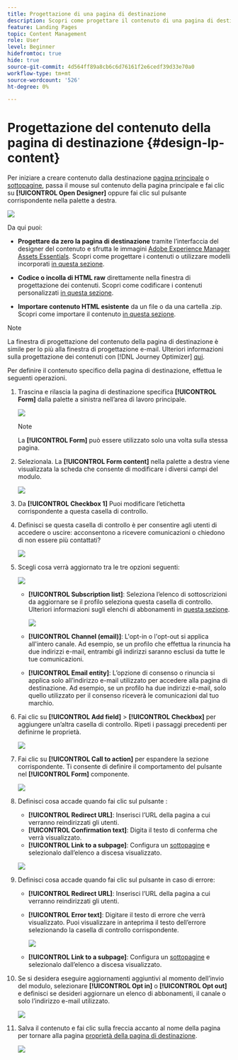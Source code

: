 ```yaml
---
title: Progettazione di una pagina di destinazione
description: Scopri come progettare il contenuto di una pagina di destinazione in Journey Optimizer
feature: Landing Pages
topic: Content Management
role: User
level: Beginner
hidefromtoc: true
hide: true
source-git-commit: 4d564ff89a8cb6c6d76161f2e6cedf39d33e70a0
workflow-type: tm+mt
source-wordcount: '526'
ht-degree: 0%

---
```


# Progettazione del contenuto della pagina di destinazione {#design-lp-content}

Per iniziare a creare contenuto dalla destinazione [pagina principale](create-lp.md#configure-primary-page) o [sottopagine](create-lp.md#configure-subpages), passa il mouse sul contenuto della pagina principale e fai clic su **[!UICONTROL Open Designer]** oppure fai clic sul pulsante corrispondente nella palette a destra.

![](../assets/lp_open-designer.png)

Da qui puoi:

* **Progettare da zero la pagina di destinazione** tramite l’interfaccia del designer del contenuto e sfrutta le immagini [Adobe Experience Manager Assets Essentials](../assets-essentials.md). Scopri come progettare i contenuti o utilizzare modelli incorporati [in questa sezione](../create-email-content.md).

* **Codice o incolla di HTML raw** direttamente nella finestra di progettazione dei contenuti. Scopri come codificare i contenuti personalizzati [in questa sezione](../existing-content.md#import-raw-html-code).

* **Importare contenuto HTML esistente** da un file o da una cartella .zip. Scopri come importare il contenuto [in questa sezione](../existing-content.md#import-html-content-from-file).

>[!NOTE]
>
>La finestra di progettazione del contenuto della pagina di destinazione è simile per lo più alla finestra di progettazione e-mail. Ulteriori informazioni sulla progettazione dei contenuti con [!DNL Journey Optimizer] [qui](../design-emails.md).

Per definire il contenuto specifico della pagina di destinazione, effettua le seguenti operazioni.

1. Trascina e rilascia la pagina di destinazione specifica **[!UICONTROL Form]** dalla palette a sinistra nell’area di lavoro principale.

   ![](../assets/lp_designer-form-component.png)

   >[!NOTE]
   >
   >La **[!UICONTROL Form]** può essere utilizzato solo una volta sulla stessa pagina.

1. Selezionala. La **[!UICONTROL Form content]** nella palette a destra viene visualizzata la scheda che consente di modificare i diversi campi del modulo.

   ![](../assets/lp_designer-form-content-options.png)

1. Da **[!UICONTROL Checkbox 1]** Puoi modificare l’etichetta corrispondente a questa casella di controllo.

1. Definisci se questa casella di controllo è per consentire agli utenti di accedere o uscire: acconsentono a ricevere comunicazioni o chiedono di non essere più contattati?

   ![](../assets/lp_designer-form-update.png)

1. Scegli cosa verrà aggiornato tra le tre opzioni seguenti:

   ![](../assets/lp_designer-form-update-options.png)

   * **[!UICONTROL Subscription list]**: Seleziona l’elenco di sottoscrizioni da aggiornare se il profilo seleziona questa casella di controllo. Ulteriori informazioni sugli elenchi di abbonamenti in [questa sezione](subscription-list.md).

      ![](../assets/lp_designer-form-subs-list.png)

   * **[!UICONTROL Channel (email)]**: L&#39;opt-in o l&#39;opt-out si applica all&#39;intero canale. Ad esempio, se un profilo che effettua la rinuncia ha due indirizzi e-mail, entrambi gli indirizzi saranno esclusi da tutte le tue comunicazioni.

   * **[!UICONTROL Email entity]**: L’opzione di consenso o rinuncia si applica solo all’indirizzo e-mail utilizzato per accedere alla pagina di destinazione. Ad esempio, se un profilo ha due indirizzi e-mail, solo quello utilizzato per il consenso riceverà le comunicazioni dal tuo marchio.

1. Fai clic su **[!UICONTROL Add field]** > **[!UICONTROL Checkbox]** per aggiungere un’altra casella di controllo. Ripeti i passaggi precedenti per definirne le proprietà.

   ![](../assets/lp_designer-form-checkbox-2.png)

1. Fai clic su **[!UICONTROL Call to action]** per espandere la sezione corrispondente. Ti consente di definire il comportamento del pulsante nel **[!UICONTROL Form]** componente.

   ![](../assets/lp_designer-form-call-to-action.png)

1. Definisci cosa accade quando fai clic sul pulsante :

   * **[!UICONTROL Redirect URL]**: Inserisci l’URL della pagina a cui verranno reindirizzati gli utenti.
   * **[!UICONTROL Confirmation text]**: Digita il testo di conferma che verrà visualizzato.
   * **[!UICONTROL Link to a subpage]**: Configura un [sottopagine](create-lp.md#configure-subpages) e selezionalo dall’elenco a discesa visualizzato.

   ![](../assets/lp_designer-form-confirmation-action.png)

1. Definisci cosa accade quando fai clic sul pulsante in caso di errore:

   * **[!UICONTROL Redirect URL]**: Inserisci l’URL della pagina a cui verranno reindirizzati gli utenti.
   * **[!UICONTROL Error text]**: Digitare il testo di errore che verrà visualizzato. Puoi visualizzare in anteprima il testo dell’errore selezionando la casella di controllo corrispondente.

      ![](../assets/lp_designer-form-error-preview.png)

   * **[!UICONTROL Link to a subpage]**: Configura un [sottopagine](create-lp.md#configure-subpages) e selezionalo dall’elenco a discesa visualizzato.

1. Se si desidera eseguire aggiornamenti aggiuntivi al momento dell’invio del modulo, selezionare **[!UICONTROL Opt in]** o **[!UICONTROL Opt out]** e definisci se desideri aggiornare un elenco di abbonamenti, il canale o solo l’indirizzo e-mail utilizzato.

   ![](../assets/lp_designer-form-additionnal-update.png)

1. Salva il contenuto e fai clic sulla freccia accanto al nome della pagina per tornare alla pagina [proprietà della pagina di destinazione](create-lp.md#configure-primary-page).

   ![](../assets/lp_designer-form-save.png)

<!--Will the name Email Designer be kept if you can also design LP with the same tool? > To modify in Messages section > content designer or Designer-->


